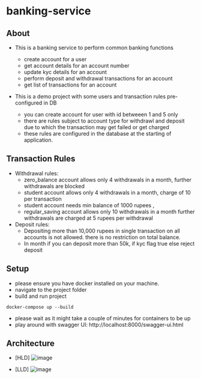 # banking-service

## About
- This is a banking service to perform common banking functions
    - create account for a user
    - get account details for an account number
    - update kyc details for an account
    - perform deposit and withdrawal transactions for an account
    - get list of transactions for an account

- This is a demo project with some users and transaction rules pre-configured in DB
    - you can create account for user with id betweeen 1 and 5 only
    - there are rules subject to account type for withdrawl and deposit due to which the transaction may get failed or get charged
    - these rules are configured in the database at the starting of application.

## Transaction Rules
- Withdrawal rules:
    - zero_balance account allows only 4 withdrawals in a month, further withdrawals are blocked
    - student account allows only 4 withdrawals in a month, charge of 10 per transaction 
    - student account needs min balance of 1000 rupees , 
    - regular_saving account allows only 10 withdrawals in a month further withdrawals are charged at 5 rupees per withdrawal
- Deposit rules:
    - Depositing more than 10,000 rupees in single transaction on all accounts is not allowed. there is no restriction on total balance.
    - In month if you  can deposit more than 50k, if  kyc flag true else reject deposit


## Setup
- please ensure you have docker installed on your machine.
- navigate to the project folder
- build and run project 
```
docker-compose up --build 
```
- please wait as it might take a couple of minutes for containers to be up
- play around with swagger UI: http://localhost:8000/swagger-ui.html

## Architecture
- [HLD] ![image](https://github.com/priyanshuvats/banking-service/assets/64020180/5fabc4e8-2c86-4ba3-adcc-2464d0124cbc)


- [LLD] ![image](https://github.com/priyanshuvats/banking-service/assets/64020180/efc27cce-3603-4ed7-83c2-cad3280d033b)


